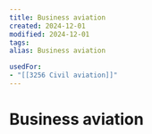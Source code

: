 ```yaml
---
title: Business aviation
created: 2024-12-01
modified: 2024-12-01
tags: 
alias: Business aviation

usedFor:
- "[[3256 Civil aviation]]"
---
```

# Business aviation
